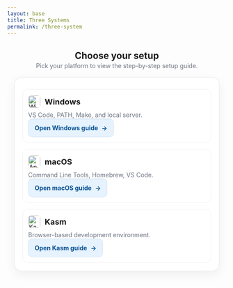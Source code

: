 ```yaml
---
layout: base
title: Three Systems
permalink: /three-system
---
```


<style>
  :root{
    --brand:#22a5ff; --text:#111827; --muted:#6b7280; --card:#ffffff;
  }
  .sys-wrap{max-width: 980px; margin: 0 auto; padding: 12px 16px 24px;}
  .sys-title{ text-align:center; margin: 6px 0 2px; }
  .sys-sub{ text-align:center; color: var(--muted); margin: 0 0 18px; }
  .sys-card{ background: var(--card); border: 1px solid rgba(0,0,0,0.08); border-radius: 16px; box-shadow: 0 8px 24px rgba(0,0,0,0.06); padding: 18px; }
  .sys-grid{ display:grid; grid-template-columns: repeat(auto-fit,minmax(220px,1fr)); gap: 14px; margin-top: 8px; }
  .sys a.btn{ display:inline-flex; align-items:center; justify-content:center; gap:8px; padding:12px 14px; border-radius:10px; text-decoration:none; font-weight:700; background:#e6f3ff; color:#0b5394; border:1px solid rgba(0,0,0,0.06); transition: transform .12s ease, box-shadow .12s ease, background-color .12s ease; box-shadow: 0 1px 0 rgba(0,0,0,0.04) inset; }
  .sys a.btn:hover{ background:#d1eaff; transform: translateY(-1px); box-shadow: 0 6px 14px rgba(34,165,255,.25); }
  .sys a.btn:active{ transform: translateY(0); box-shadow: 0 3px 8px rgba(34,165,255,.20); }
  .sys a.btn:focus-visible{ outline: 2px solid var(--brand); outline-offset: 2px; }
  .sys a.btn .chev{ transition: transform .12s ease; }
  .sys a.btn:hover .chev{ transform: translateX(2px); }
  .sys .item{ padding:12px; border:1px solid rgba(0,0,0,0.06); border-radius:12px; }
  .sys .item .title-row{ display:flex; align-items:center; gap:10px; margin:2px 0 8px; }
  .sys .item h3{ margin:0; font-size:18px; }
  .sys .item img.logo{ width:28px; height:28px; object-fit:contain; border-radius:6px; display:block; }
  .sys .item p{ margin:0; color: var(--muted); font-size:14px; }
  @media (prefers-color-scheme: dark){
    :root{ --text:#e5e7eb; --muted:#9ca3af; --card:#0b1220; }
    .sys a.btn{ background:#0b2547; color:#93c5fd; border-color: rgba(255,255,255,0.06); }
    .sys a.btn:hover{ background:#0c2c57; }
    .sys .item{ border-color: rgba(255,255,255,0.06); }
  }
  @media (prefers-reduced-motion: reduce){
    .sys a.btn, .sys a.btn .chev{ transition: none; }
  }
</style>

<div class="sys sys-wrap">
  <h2 class="sys-title">Choose your setup</h2>
  <p class="sys-sub">Pick your platform to view the step-by-step setup guide.</p>

  <div class="sys-card">
    <div class="sys-grid">
      <div class="item">
        <div class="title-row">
          <img class="logo" src="{{ site.baseurl }}/images/Windows11.png" alt="Windows logo">
          <h3>Windows</h3>
        </div>
        <p>VS Code, PATH, Make, and local server.</p>
        <a class="btn" href="{{ site.baseurl }}/tools/windows-setup">Open Windows guide <span class="chev">→</span></a>
      </div>
      <div class="item">
        <div class="title-row">
          <img class="logo" src="{{ site.baseurl }}/images/MacOS.png" alt="Apple macOS logo">
          <h3>macOS</h3>
        </div>
        <p>Command Line Tools, Homebrew, VS Code.</p>
        <a class="btn" href="{{ site.baseurl }}/tools/mac-setup">Open macOS guide <span class="chev">→</span></a>
      </div>
      <div class="item">
        <div class="title-row">
          <img class="logo" src="{{ site.baseurl }}/images/Kasm.png" alt="Kasm logo">
          <h3>Kasm</h3>
        </div>
        <p>Browser-based development environment.</p>
        <a class="btn" href="{{ site.baseurl }}/tools/kasm-setup">Open Kasm guide <span class="chev">→</span></a>
      </div>
    </div>
  </div>
</div>
